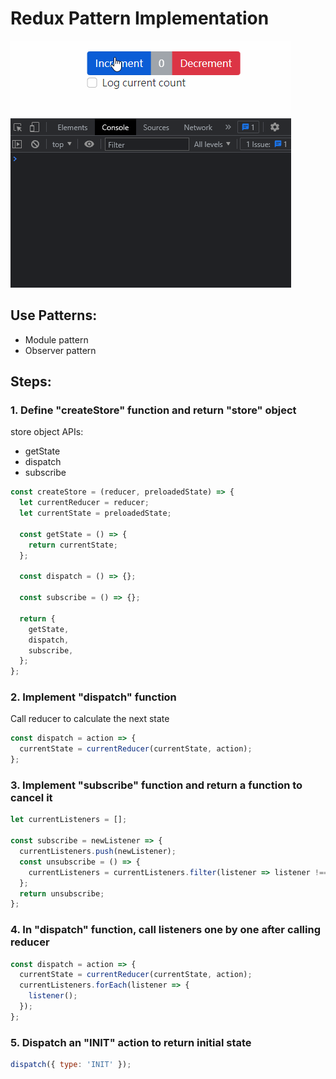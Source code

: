 # Redux Pattern Implementation

![image](https://github.com/dodosoya/redux-pattern-implementation/blob/main/demo.gif?raw=true)

## Use Patterns:
  * Module pattern
  * Observer pattern


## Steps:

### 1. Define "createStore" function and return "store" object
store object APIs:
  * getState
  * dispatch
  * subscribe

```js
const createStore = (reducer, preloadedState) => {
  let currentReducer = reducer;
  let currentState = preloadedState;

  const getState = () => {
    return currentState;
  };

  const dispatch = () => {};

  const subscribe = () => {};

  return {
    getState,
    dispatch,
    subscribe,
  };
};
```

### 2. Implement "dispatch" function
Call reducer to calculate the next state 

```js
const dispatch = action => {
  currentState = currentReducer(currentState, action);
};
```

### 3. Implement "subscribe" function and return a function to cancel it

```js
let currentListeners = [];

const subscribe = newListener => {
  currentListeners.push(newListener);
  const unsubscribe = () => {
    currentListeners = currentListeners.filter(listener => listener !== newListener);
  };
  return unsubscribe;
};
```

### 4. In "dispatch" function, call listeners one by one after calling reducer

```js
const dispatch = action => {
  currentState = currentReducer(currentState, action);
  currentListeners.forEach(listener => {
    listener();
  });
};
```

### 5. Dispatch an "INIT" action to return initial state

```js
dispatch({ type: 'INIT' });
```
